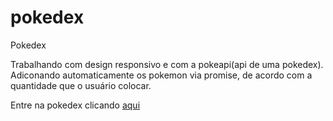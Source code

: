 # pokedex
Pokedex

Trabalhando com design responsivo e com a pokeapi(api de uma pokedex).
Adiconando automaticamente os pokemon via promise, de acordo com a quantidade que o usuário colocar.

Entre na pokedex clicando <a href="https://joao-vi10r.github.io/pokedex/">aqui</a>
